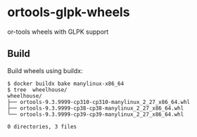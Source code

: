 # ortools-glpk-wheels

or-tools wheels with GLPK support

## Build

Build wheels using buildx:

```shell
$ docker buildx bake manylinux-x86_64
$ tree  wheelhouse/
wheelhouse/
├── ortools-9.3.9999-cp310-cp310-manylinux_2_27_x86_64.whl
├── ortools-9.3.9999-cp38-cp38-manylinux_2_27_x86_64.whl
└── ortools-9.3.9999-cp39-cp39-manylinux_2_27_x86_64.whl

0 directories, 3 files

```
